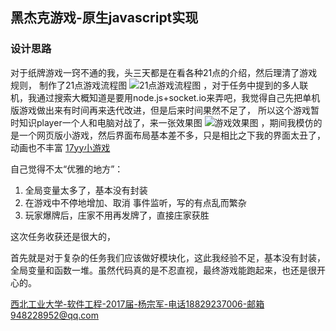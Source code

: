 ## 黑杰克游戏-原生javascript实现

### 设计思路

  对于纸牌游戏一窍不通的我，头三天都是在看各种21点的介绍，然后理清了游戏规则，
制作了21点游戏流程图 ![21点游戏流程图](http://7xrycm.com1.z0.glb.clouddn.com/blackJack%E6%B8%B8%E6%88%8F%E6%B5%81%E7%A8%8B%E5%9B%BE.jpg)
，对于任务中提到的多人联机，我通过搜索大概知道是要用node.js+socket.io来弄吧，我觉得自己先把单机版游戏做出来有时间再来迭代改进，但是后来时间果然不足了，
所以这个游戏暂时知识player一个人和电脑对战了，来一张效果图 ![游戏效果图](http://7xrycm.com1.z0.glb.clouddn.com/blackJack%E6%95%88%E6%9E%9C%E5%9B%BE.PNG)
，期间我模仿的是一个网页版小游戏，然后界面布局基本差不多，只是相比之下我的界面太丑了，动画也不丰富 [17yy小游戏](http://www.17yy.com/f/play/123857.html)


自己觉得不太“优雅的地方”：

1. 全局变量太多了，基本没有封装
2. 在游戏中不停地增加、取消 事件监听，写的有点乱而繁杂
3. 玩家爆牌后，庄家不用再发牌了，直接庄家获胜

这次任务收获还是很大的，

首先就是对于复杂的任务我们应该做好模块化，这此我经验不足，基本没有封装，全局变量和函数一堆。虽然代码真的是不忍直视，最终游戏能跑起来，也还是很开心的。

西北工业大学-软件工程-2017届-杨宗军-电话18829237006-邮箱948228952@qq.com